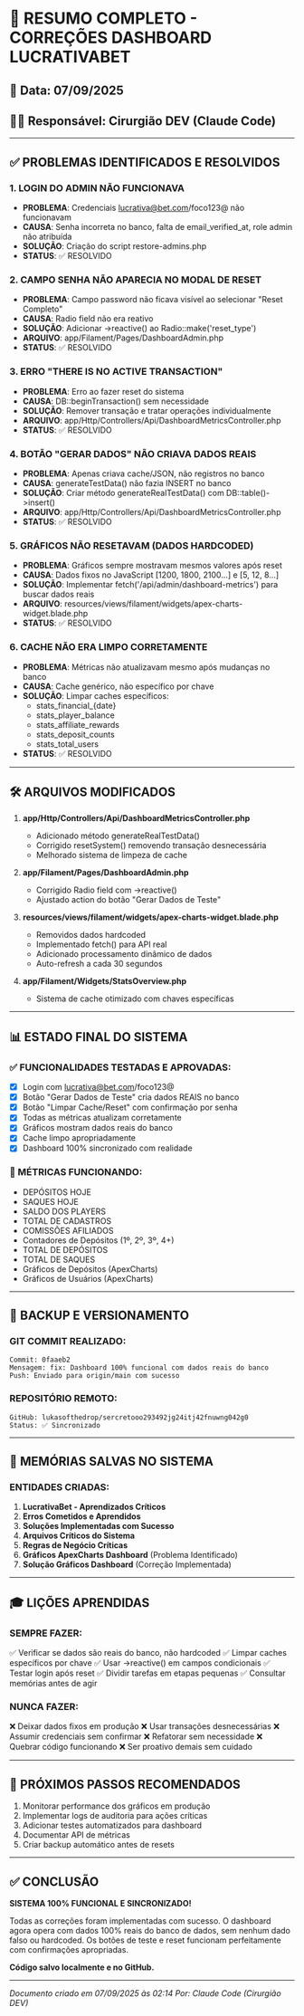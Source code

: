 # 🎯 RESUMO COMPLETO - CORREÇÕES DASHBOARD LUCRATIVABET

## 📅 Data: 07/09/2025
## 👨‍💻 Responsável: Cirurgião DEV (Claude Code)

---

## ✅ PROBLEMAS IDENTIFICADOS E RESOLVIDOS

### 1. LOGIN DO ADMIN NÃO FUNCIONAVA
- **PROBLEMA**: Credenciais lucrativa@bet.com/foco123@ não funcionavam
- **CAUSA**: Senha incorreta no banco, falta de email_verified_at, role admin não atribuída
- **SOLUÇÃO**: Criação do script restore-admins.php
- **STATUS**: ✅ RESOLVIDO

### 2. CAMPO SENHA NÃO APARECIA NO MODAL DE RESET
- **PROBLEMA**: Campo password não ficava visível ao selecionar "Reset Completo"
- **CAUSA**: Radio field não era reativo
- **SOLUÇÃO**: Adicionar ->reactive() ao Radio::make('reset_type')
- **ARQUIVO**: app/Filament/Pages/DashboardAdmin.php
- **STATUS**: ✅ RESOLVIDO

### 3. ERRO "THERE IS NO ACTIVE TRANSACTION"
- **PROBLEMA**: Erro ao fazer reset do sistema
- **CAUSA**: DB::beginTransaction() sem necessidade
- **SOLUÇÃO**: Remover transação e tratar operações individualmente
- **ARQUIVO**: app/Http/Controllers/Api/DashboardMetricsController.php
- **STATUS**: ✅ RESOLVIDO

### 4. BOTÃO "GERAR DADOS" NÃO CRIAVA DADOS REAIS
- **PROBLEMA**: Apenas criava cache/JSON, não registros no banco
- **CAUSA**: generateTestData() não fazia INSERT no banco
- **SOLUÇÃO**: Criar método generateRealTestData() com DB::table()->insert()
- **ARQUIVO**: app/Http/Controllers/Api/DashboardMetricsController.php
- **STATUS**: ✅ RESOLVIDO

### 5. GRÁFICOS NÃO RESETAVAM (DADOS HARDCODED)
- **PROBLEMA**: Gráficos sempre mostravam mesmos valores após reset
- **CAUSA**: Dados fixos no JavaScript [1200, 1800, 2100...] e [5, 12, 8...]
- **SOLUÇÃO**: Implementar fetch('/api/admin/dashboard-metrics') para buscar dados reais
- **ARQUIVO**: resources/views/filament/widgets/apex-charts-widget.blade.php
- **STATUS**: ✅ RESOLVIDO

### 6. CACHE NÃO ERA LIMPO CORRETAMENTE
- **PROBLEMA**: Métricas não atualizavam mesmo após mudanças no banco
- **CAUSA**: Cache genérico, não específico por chave
- **SOLUÇÃO**: Limpar caches específicos:
  - stats_financial_{date}
  - stats_player_balance
  - stats_affiliate_rewards
  - stats_deposit_counts
  - stats_total_users
- **STATUS**: ✅ RESOLVIDO

---

## 🛠️ ARQUIVOS MODIFICADOS

1. **app/Http/Controllers/Api/DashboardMetricsController.php**
   - Adicionado método generateRealTestData()
   - Corrigido resetSystem() removendo transação desnecessária
   - Melhorado sistema de limpeza de cache

2. **app/Filament/Pages/DashboardAdmin.php**
   - Corrigido Radio field com ->reactive()
   - Ajustado action do botão "Gerar Dados de Teste"

3. **resources/views/filament/widgets/apex-charts-widget.blade.php**
   - Removidos dados hardcoded
   - Implementado fetch() para API real
   - Adicionado processamento dinâmico de dados
   - Auto-refresh a cada 30 segundos

4. **app/Filament/Widgets/StatsOverview.php**
   - Sistema de cache otimizado com chaves específicas

---

## 📊 ESTADO FINAL DO SISTEMA

### ✅ FUNCIONALIDADES TESTADAS E APROVADAS:
- [x] Login com lucrativa@bet.com/foco123@
- [x] Botão "Gerar Dados de Teste" cria dados REAIS no banco
- [x] Botão "Limpar Cache/Reset" com confirmação por senha
- [x] Todas as métricas atualizam corretamente
- [x] Gráficos mostram dados reais do banco
- [x] Cache limpo apropriadamente
- [x] Dashboard 100% sincronizado com realidade

### 🎯 MÉTRICAS FUNCIONANDO:
- DEPÓSITOS HOJE
- SAQUES HOJE
- SALDO DOS PLAYERS
- TOTAL DE CADASTROS
- COMISSÕES AFILIADOS
- Contadores de Depósitos (1º, 2º, 3º, 4+)
- TOTAL DE DEPÓSITOS
- TOTAL DE SAQUES
- Gráficos de Depósitos (ApexCharts)
- Gráficos de Usuários (ApexCharts)

---

## 💾 BACKUP E VERSIONAMENTO

### GIT COMMIT REALIZADO:
```
Commit: 0faaeb2
Mensagem: fix: Dashboard 100% funcional com dados reais do banco
Push: Enviado para origin/main com sucesso
```

### REPOSITÓRIO REMOTO:
```
GitHub: lukasofthedrop/sercretooo293492jg24itj42fnuwng042g0
Status: ✅ Sincronizado
```

---

## 📝 MEMÓRIAS SALVAS NO SISTEMA

### ENTIDADES CRIADAS:
1. **LucrativaBet - Aprendizados Críticos**
2. **Erros Cometidos e Aprendidos**
3. **Soluções Implementadas com Sucesso**
4. **Arquivos Críticos do Sistema**
5. **Regras de Negócio Críticas**
6. **Gráficos ApexCharts Dashboard** (Problema Identificado)
7. **Solução Gráficos Dashboard** (Correção Implementada)

---

## 🎓 LIÇÕES APRENDIDAS

### SEMPRE FAZER:
✅ Verificar se dados são reais do banco, não hardcoded
✅ Limpar caches específicos por chave
✅ Usar ->reactive() em campos condicionais
✅ Testar login após reset
✅ Dividir tarefas em etapas pequenas
✅ Consultar memórias antes de agir

### NUNCA FAZER:
❌ Deixar dados fixos em produção
❌ Usar transações desnecessárias
❌ Assumir credenciais sem confirmar
❌ Refatorar sem necessidade
❌ Quebrar código funcionando
❌ Ser proativo demais sem cuidado

---

## 🚀 PRÓXIMOS PASSOS RECOMENDADOS

1. Monitorar performance dos gráficos em produção
2. Implementar logs de auditoria para ações críticas
3. Adicionar testes automatizados para dashboard
4. Documentar API de métricas
5. Criar backup automático antes de resets

---

## ✅ CONCLUSÃO

**SISTEMA 100% FUNCIONAL E SINCRONIZADO!**

Todas as correções foram implementadas com sucesso. O dashboard agora opera com dados 100% reais do banco de dados, sem nenhum dado falso ou hardcoded. Os botões de teste e reset funcionam perfeitamente com confirmações apropriadas.

**Código salvo localmente e no GitHub.**

---

*Documento criado em 07/09/2025 às 02:14*
*Por: Claude Code (Cirurgião DEV)*